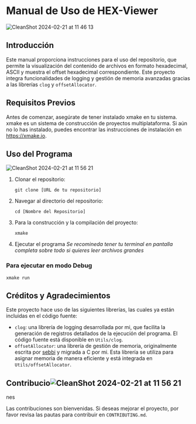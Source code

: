 # Manual de Uso de HEX-Viewer
![CleanShot 2024-02-21 at 11 46 13](https://github.com/zsantiago8712/HEX-Viewer/assets/59674428/68b26684-eb8c-47c5-9f16-258b8dc7d308)

## Introducción

Este manual proporciona instrucciones para el uso del repositorio, que permite la visualización del contenido de archivos en formato hexadecimal, ASCII y muestra el offset hexadecimal correspondiente. Este proyecto integra funcionalidades de logging y gestión de memoria avanzadas gracias a las librerías `clog` y `offsetAllocator`.

## Requisitos Previos

Antes de comenzar, asegúrate de tener instalado xmake en tu sistema. xmake es un sistema de construcción de proyectos multiplataforma. Si aún no lo has instalado, puedes encontrar las instrucciones de instalación en https://xmake.io.

## Uso del Programa

![CleanShot 2024-02-21 at 11 56 21](https://github.com/zsantiago8712/HEX-Viewer/assets/59674428/e373e62f-119f-44ff-8812-00e570442c16)


1. Clonar el repositorio:

   ```shell
   git clone [URL de tu repositorio]
   ```

2. Navegar al directorio del repositorio:

   ```shell
   cd [Nombre del Repositorio]
   ```

3. Para la construcción y la compilación del proyecto:

   ```shell
   xmake
   ```


4. Ejecutar el programa
   _Se recomineda tener tu terminal en pantalla completa sobre todo si quieres leer archivos grandes_

### Para ejecutar en modo Debug

```shell
xmake run
```


## Créditos y Agradecimientos

Este proyecto hace uso de las siguientes librerías, las cuales ya están incluidas en el código fuente:

- `clog`: una librería de logging desarrollada por mi, que facilita la generación de registros detallados de la ejecución del programa. El código fuente está disponible en `Utils/clog`.
- `offsetAllocator`: una librería de gestión de memoria, originalmente escrita por [sebbi](https://github.com/sebbbi/OffsetAllocator) y migrada a C por mi. Esta librería se utiliza para asignar memoria de manera eficiente y está integrada en `Utils/offsetAllocator`.

## Contribucio![CleanShot 2024-02-21 at 11 56 21](https://github.com/zsantiago8712/HEX-Viewer/assets/59674428/0f8b18ab-aab4-4f44-be26-6643c8aa4cd2)
nes

Las contribuciones son bienvenidas. Si deseas mejorar el proyecto, por favor revisa las pautas para contribuir en `CONTRIBUTING.md`.
